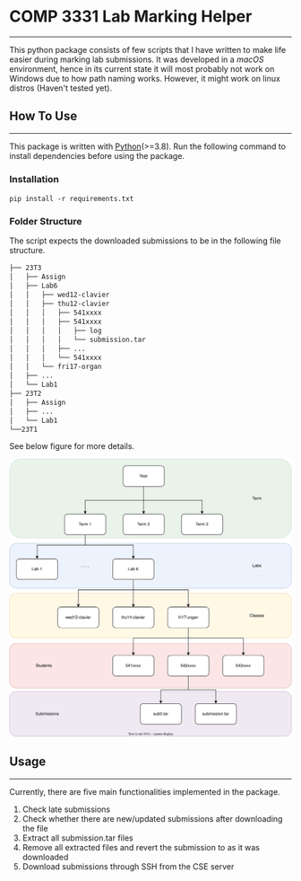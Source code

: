# COMP 3331 Lab Marking Helper

---
This python package consists of few scripts that I have written to make life easier during marking lab submissions. 
It was developed in a *macOS* environment, hence in its current state it will most probably not work on Windows due to 
how path naming works. However, it might work on linux distros (Haven't tested yet).

## How To Use 

---
This package is written with [Python](https://www.python.org/downloads/)(>=3.8). Run the following command to install 
dependencies before using the package. 

### Installation

```
pip install -r requirements.txt
```

### Folder Structure
The script expects the downloaded submissions to be in the following file structure.

```
├── 23T3
│   ├── Assign
│   ├── Lab6
│   │   ├── wed12-clavier
│   │   ├── thu12-clavier
│   │   │   ├── 541xxxx
│   │   │   ├── 541xxxx
│   │   │   │   ├── log
│   │   │   │   └── submission.tar
│   │   │   ├── ...
│   │   │   └── 541xxxx
│   │   └── fri17-organ
│   ├── ...
│   └── Lab1
├── 23T2
│   ├── Assign
│   ├── ...
│   └── Lab1
└──23T1
```
See below figure for more details.

![FileStructure.svg](FileStructure.svg)


## Usage

---
Currently, there are five main functionalities implemented in the package.

1. Check late submissions 
2. Check whether there are new/updated submissions after downloading the file
3. Extract all submission.tar files
4. Remove all extracted files and revert the submission to as it was downloaded
5. Download submissions through SSH from the CSE server 